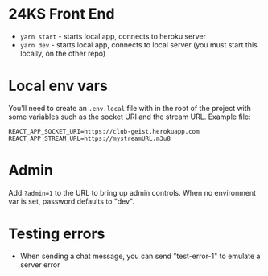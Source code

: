 # 24KS Front End

- `yarn start` - starts local app, connects to heroku server
- `yarn dev` - starts local app, connects to local server (you must start this locally, on the other repo)

# Local env vars

You'll need to create an `.env.local` file with in the root of the project with some variables such as the socket URI and the stream URL. Example file:

```
REACT_APP_SOCKET_URI=https://club-geist.herokuapp.com
REACT_APP_STREAM_URL=https://mystreamURL.m3u8
```

# Admin

Add `?admin=1` to the URL to bring up admin controls. When no environment var is set, password defaults to "dev".

# Testing errors

- When sending a chat message, you can send "test-error-1" to emulate a server error
